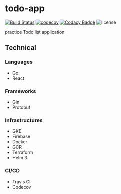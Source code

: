 # todo-app

[![Build Status](https://travis-ci.com/blackhorseya/todo-app.svg?branch=main)](https://travis-ci.com/blackhorseya/todo-app) [![codecov](https://codecov.io/gh/blackhorseya/todo-app/branch/main/graph/badge.svg?token=SV4V6G6QZJ)](https://codecov.io/gh/blackhorseya/todo-app) [![Codacy Badge](https://app.codacy.com/project/badge/Grade/39294b20d6aa45be9a2aa4c109afde5d)](https://www.codacy.com/gh/blackhorseya/todo-app/dashboard?utm_source=github.com&amp;utm_medium=referral&amp;utm_content=blackhorseya/todo-app&amp;utm_campaign=Badge_Grade) ![license](https://img.shields.io/github/license/blackhorseya/todo-app)

practice Todo list application

## Technical

### Languages

- Go
- React

### Frameworks

- Gin
- Protobuf

### Infrastructures

- GKE
- Firebase
- Docker
- GCR
- Terraform
- Helm 3

### CI/CD

- Travis CI
- Codecov
